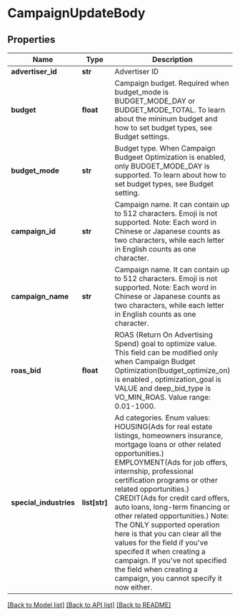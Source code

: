 # CampaignUpdateBody

## Properties
Name | Type | Description | Notes
------------ | ------------- | ------------- | -------------
**advertiser_id** | **str** | Advertiser ID | [required] 
**budget** | **float** | Campaign budget. Required when budget_mode is BUDGET_MODE_DAY or BUDGET_MODE_TOTAL. To learn about the mininum budget and how to set budget types, see Budget settings. | [optional] 
**budget_mode** | **str** | Budget type. When Campaign Budgeet Optimization is enabled, only BUDGET_MODE_DAY is supported. To learn about how to set budget types, see Budget setting. | [optional] 
**campaign_id** | **str** | Campaign name. It can contain up to 512 characters. Emoji is not supported. Note: Each word in Chinese or Japanese counts as two characters, while each letter in English counts as one character. | [required] 
**campaign_name** | **str** | Campaign name. It can contain up to 512 characters. Emoji is not supported. Note: Each word in Chinese or Japanese counts as two characters, while each letter in English counts as one character. | [optional] 
**roas_bid** | **float** | ROAS (Return On Advertising Spend) goal to optimize value. This field can be modified only when Campaign Budget Optimization(budget_optimize_on) is enabled , optimization_goal is VALUE and deep_bid_type is VO_MIN_ROAS. Value range: 0.01-1000. | [optional] 
**special_industries** | **list[str]** | Ad categories. Enum values: HOUSING(Ads for real estate listings, homeowners insurance, mortgage loans or other related opportunities.) EMPLOYMENT(Ads for job offers, internship, professional certification programs or other related opportunities.) CREDIT(Ads for credit card offers, auto loans, long-term financing or other related opportunities.) Note: The ONLY supported operation here is that you can clear all the values for the field if you&#x27;ve specifed it when creating a campaign. If you&#x27;ve not specified the field when creating a campaign, you cannot specify it now either. | [optional] 

[[Back to Model list]](../README.md#documentation-for-models) [[Back to API list]](../README.md#documentation-for-api-endpoints) [[Back to README]](../README.md)

